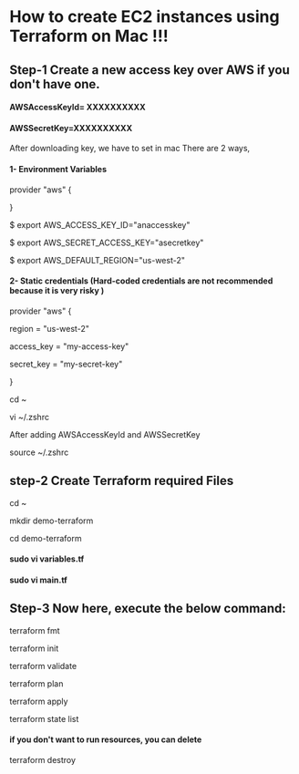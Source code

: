 # How to create EC2 instances using Terraform on Mac !!!


## Step-1 Create a new access key over AWS if you don't have one.

#### AWSAccessKeyId=  XXXXXXXXXX

#### AWSSecretKey=XXXXXXXXXX

After downloading key, we have to set in mac 
There are 2 ways,
#### 1- Environment Variables 

provider "aws" {

}

$ export AWS_ACCESS_KEY_ID="anaccesskey"

$ export AWS_SECRET_ACCESS_KEY="asecretkey"

$ export AWS_DEFAULT_REGION="us-west-2"

#### 2- Static credentials (Hard-coded credentials are not recommended because it is very risky )

  provider "aws" {
  
  region     = "us-west-2"
  
  access_key = "my-access-key"
  
  secret_key = "my-secret-key"
  
}

 cd ~

 vi ~/.zshrc
 
After  adding AWSAccessKeyId and AWSSecretKey

source  ~/.zshrc


## step-2 Create Terraform required Files

cd ~

mkdir demo-terraform

cd demo-terraform

#### sudo vi variables.tf



#### sudo vi main.tf


## Step-3 Now here, execute the below command:

terraform fmt

terraform init

terraform validate

terraform plan

terraform apply

terraform state list

#### if you don't want to run resources, you can delete

terraform destroy


